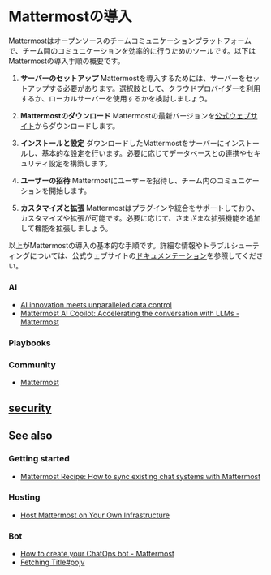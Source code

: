 # Mattermostの導入

Mattermostはオープンソースのチームコミュニケーションプラットフォームで、チーム間のコミュニケーションを効率的に行うためのツールです。以下はMattermostの導入手順の概要です。

1. **サーバーのセットアップ**
   Mattermostを導入するためには、サーバーをセットアップする必要があります。選択肢として、クラウドプロバイダーを利用するか、ローカルサーバーを使用するかを検討しましょう。

2. **Mattermostのダウンロード**
   Mattermostの最新バージョンを[公式ウェブサイト](https://mattermost.com/)からダウンロードします。

3. **インストールと設定**
   ダウンロードしたMattermostをサーバーにインストールし、基本的な設定を行います。必要に応じてデータベースとの連携やセキュリティ設定を構築します。

4. **ユーザーの招待**
   Mattermostにユーザーを招待し、チーム内のコミュニケーションを開始します。

5. **カスタマイズと拡張**
   Mattermostはプラグインや統合をサポートしており、カスタマイズや拡張が可能です。必要に応じて、さまざまな拡張機能を追加して機能を拡張しましょう。

以上がMattermostの導入の基本的な手順です。詳細な情報やトラブルシューティングについては、公式ウェブサイトの[ドキュメンテーション](https://mattermost.com/)を参照してください。


### AI
- [AI innovation meets unparalleled data control](https://mattermost.com/copilot/)
- [Mattermost AI Copilot: Accelerating the conversation with LLMs - Mattermost](https://mattermost.com/blog/mattermost-ai-copilot-accelerating-the-conversation-with-llms/)

### Playbooks
### Community
- [Mattermost](https://community.mattermost.com/)

## [security](security.md)




## See also


### Getting started

- [Mattermost Recipe: How to sync existing chat systems with Mattermost](https://mattermost.com/blog/sync-chat-systems-with-mattermost/)

### Hosting
- [Host Mattermost on Your Own Infrastructure](https://mattermost.com/download/)

### Bot
- [How to create your ChatOps bot - Mattermost](https://mattermost.com/blog/how-to-create-your-chatops-bot/)
- [Fetching Title#pojv](https://developers.mattermost.com/integrate/reference/bot-accounts/)
